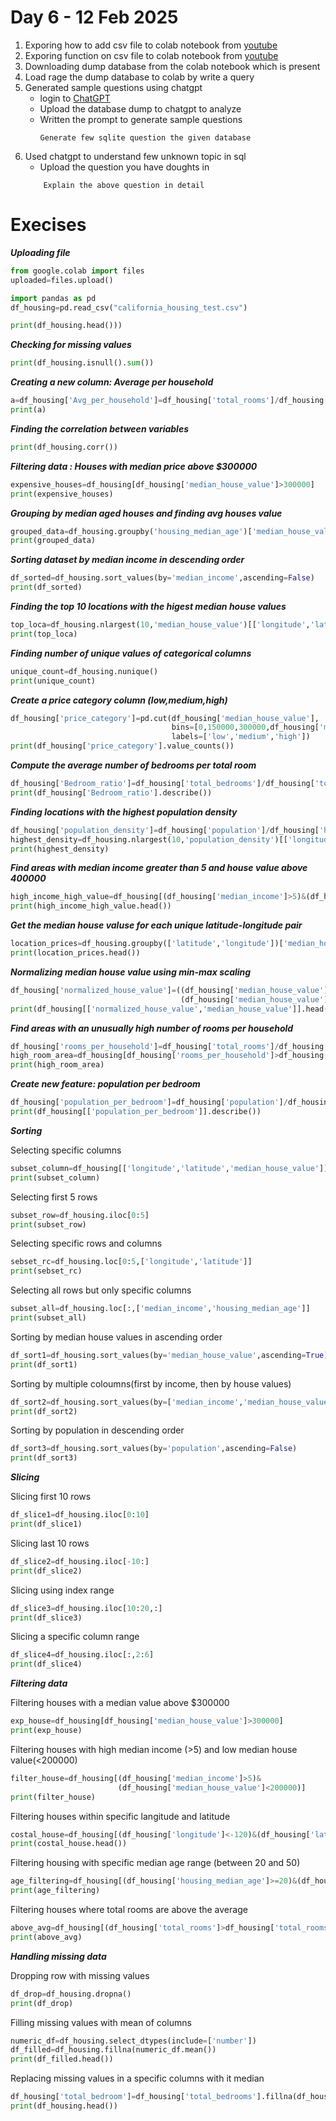 # Day 6 - 12 Feb 2025

1) Exporing how to add csv file to colab notebook from  [youtube](https://www.youtube.com/watch?v=ZjO-DFVdbeQ)
2) Exporing function on csv file to colab notebook from  [youtube](https://www.youtube.com/watch?v=dUpyC40cF6Q&list=PLUaB-1hjhk8GZOuylZqLz-Qt9RIdZZMBE)
3) Downloading dump database from the colab notebook which is present
4) Load rage the dump database to colab by write a query
5) Generated sample questions using chatgpt
    - login to [ChatGPT](https://openai.com/index/chatgpt/)
    - Upload the database dump to chatgpt to analyze
    - Written the prompt to generate sample questions
        ```
        Generate few sqlite question the given database 
        ```
6) Used chatgpt to understand few unknown topic in sql
     - Upload the question you have doughts in
    ```
        Explain the above question in detail
    ```
 # Execises

***Uploading file***

```python
from google.colab import files
uploaded=files.upload()
```

```python
import pandas as pd
df_housing=pd.read_csv("california_housing_test.csv")
```

```python
print(df_housing.head()))
```

***Checking for missing values***

```python
print(df_housing.isnull().sum())
```

***Creating a new column: Average per household***

```python
a=df_housing['Avg_per_household']=df_housing['total_rooms']/df_housing['households']
print(a)
```

***Finding the correlation between variables***

```python
print(df_housing.corr())
```

***Filtering data : Houses with median price above $300000***

```python
expensive_houses=df_housing[df_housing['median_house_value']>300000]
print(expensive_houses)
```

***Grouping by median aged houses and finding avg houses value***

```python
grouped_data=df_housing.groupby('housing_median_age')['median_house_value'].mean()
print(grouped_data)
```

***Sorting dataset by median income in descending order***

```python
df_sorted=df_housing.sort_values(by='median_income',ascending=False)
print(df_sorted)
```

***Finding the top 10 locations with the higest median house values***

```python
top_loca=df_housing.nlargest(10,'median_house_value')[['longitude','latitude','median_house_value']]
print(top_loca)
```

***Finding number of unique values of categorical columns***

```python
unique_count=df_housing.nunique()
print(unique_count)
```

***Create a price category column (low,medium,high)***

```python
df_housing['price_category']=pd.cut(df_housing['median_house_value'],
                                    bins=[0,150000,300000,df_housing['median_house_value'].max()],
                                    labels=['low','medium','high'])
print(df_housing['price_category'].value_counts())
```

***Compute the average number of bedrooms per total room***

```python
df_housing['Bedroom_ratio']=df_housing['total_bedrooms']/df_housing['total_rooms']
print(df_housing['Bedroom_ratio'].describe())
```

***Finding locations with the highest population density***

```python
df_housing['population_density']=df_housing['population']/df_housing['households']
highest_density=df_housing.nlargest(10,'population_density')[['longitude','latitude','population_density']]
print(highest_density)
```

***Find areas with median income greater than 5 and house value above 400000***

```python
high_income_high_value=df_housing[(df_housing['median_income']>5)&(df_housing['median_house_value']>400000)]
print(high_income_high_value.head())
```

***Get the median house valuse for each unique latitude-longitude pair***

```python
location_prices=df_housing.groupby(['latitude','longitude'])['median_house_value'].median()
print(location_prices.head())
```

***Normalizing median house value using min-max scaling***

```python
df_housing['normalized_house_value']=((df_housing['median_house_value']-df_housing['median_house_value'].min())/
                                      (df_housing['median_house_value'].max()))
print(df_housing[['normalized_house_value','median_house_value']].head())
```

***Find areas with an unusually high number of rooms per household***

```python
df_housing['rooms_per_household']=df_housing['total_rooms']/df_housing['households']
high_room_area=df_housing[df_housing['rooms_per_household']>df_housing['rooms_per_household'].quantile(0.99)]
print(high_room_area)
```

***Create new feature: population per bedroom***

```python
df_housing['population_per_bedroom']=df_housing['population']/df_housing['total_bedrooms']
print(df_housing[['population_per_bedroom']].describe())
```

***Sorting***

Selecting specific columns
```python
subset_column=df_housing[['longitude','latitude','median_house_value']]
print(subset_column)
```

Selecting first 5 rows
```python
subset_row=df_housing.iloc[0:5]
print(subset_row)
```

Selecting specific rows and columns
```python
sebset_rc=df_housing.loc[0:5,['longitude','latitude']]
print(sebset_rc)
```

Selecting all rows but only specific columns
```python
subset_all=df_housing.loc[:,['median_income','housing_median_age']]
print(subset_all)
```

Sorting by median house values in ascending order
```python
df_sort1=df_housing.sort_values(by='median_house_value',ascending=True)
print(df_sort1)
```

Sorting by multiple coloumns(first by income, then by house values)
```python
df_sort2=df_housing.sort_values(by=['median_income','median_house_value'],ascending=[False,True])
print(df_sort2)
```

Sorting by population in descending order
```python
df_sort3=df_housing.sort_values(by='population',ascending=False)
print(df_sort3)
```

***Slicing***

Slicing first 10 rows
```python
df_slice1=df_housing.iloc[0:10]
print(df_slice1)
```

Slicing last 10 rows
```python
df_slice2=df_housing.iloc[-10:]
print(df_slice2)
```

Slicing using index range
```python
df_slice3=df_housing.iloc[10:20,:]
print(df_slice3)
```

Slicing a specific column range
```python
df_slice4=df_housing.iloc[:,2:6]
print(df_slice4)
```

***Filtering data***

Filtering houses with a median value above $300000
```python
exp_house=df_housing[df_housing['median_house_value']>300000]
print(exp_house)
```

Filtering houses with high median income (>5) and low median house value(<200000)
```python
filter_house=df_housing[(df_housing['median_income']>5)&
                        (df_housing['median_house_value']<200000)]
print(filter_house)
```

Filtering houses within specific langitude and latitude
```python
costal_house=df_housing[(df_housing['longitude']<-120)&(df_housing['latitude']>30)]
print(costal_house.head())
```

Filtering housing with specific median age range (between 20 and 50)
```python
age_filtering=df_housing[(df_housing['housing_median_age']>=20)&(df_housing['housing_median_age']<=50)]
print(age_filtering)
```

Filtering houses where total rooms are above the average
```python
above_avg=df_housing[(df_housing['total_rooms']>df_housing['total_rooms'].mean())]
print(above_avg)
```

***Handling missing data***

Dropping row with missing values
```python
df_drop=df_housing.dropna()
print(df_drop)
```

Filling missing values with mean of columns
```python
numeric_df=df_housing.select_dtypes(include=['number'])
df_filled=df_housing.fillna(numeric_df.mean())
print(df_filled.head())
```

Replacing missing values in a specific columns with it median
```python
df_housing['total_bedroom']=df_housing['total_bedrooms'].fillna(df_housing['total_bedrooms'].median(),inplace=True)
print(df_housing.head())
```
